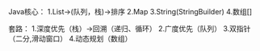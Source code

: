 Java核心：
1.List->(队列，栈)->排序
2.Map
3.String(StringBuilder)
4.数组[]

套路：
1.深度优先（栈）->回溯（递归、循环）
2.广度优先（队列）
3.双指针（二分,滑动窗口）
4.动态规划（数组）

